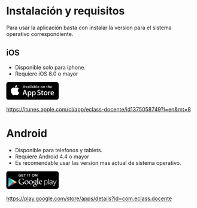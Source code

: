 # Instalación y requisitos

Para usar la aplicación basta con instalar la version para el sistema operativo correspondiente.

## iOS
* Disponible solo para iphone.
* Requiere iOS 8.0 o mayor

<img src="img/appstore.png" width="140"/>

https://itunes.apple.com/cl/app/eclass-docente/id1375058749?l=en&mt=8


# Android
* Disponible para telefonos y tablets.
* Requiere Android 4.4 o mayor
* Es recomendable usar las version mas actual de sistema operativo.

<img src="img/playstore.png" width="140"/>

https://play.google.com/store/apps/details?id=com.eclass.docente
